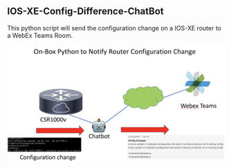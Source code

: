 ## IOS-XE-Config-Difference-ChatBot
This python script will send the configuration change on a IOS-XE router to a WebEx Teams Room.

![](./ChatBot.png)

